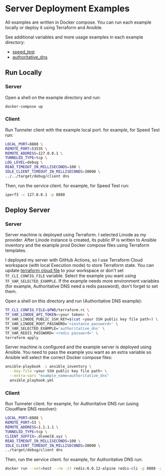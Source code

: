# Server Deployment Examples
All examples are written in Docker compose. You can run each example locally or deploy it using Terraform and Ansible.

See additional variables and more usage examples in each example directory:
* [speed_test](speed_test/README.md)
* [authoritative_dns](authoritative_dns/README.md)

## Run Locally
### Server
Open a shell on the example directory and run:
```sh
docker-compose up
```
### Client
Run Tunneler client with the example local port. for example, for Speed Test run:
```sh
LOCAL_PORT=8888 \
REMOTE_PORT=53535 \
REMOTE_ADDRESS=127.0.0.1 \
TUNNELED_TYPE=tcp \
LOG_LEVEL=debug \
READ_TIMEOUT_IN_MILLISECONDS=100 \
IDLE_CLIENT_TIMEOUT_IN_MILLISECONDS=30000 \
../../target/debug/client dns
```
Then, run the service client. for example, for Speed Test run:
```sh
iperf3 -c 127.0.0.1 -p 8888
```

## Deploy Server
### Server
Server machine is deployed using Terraform. I selected Linode as my provider. After Linode instance is created, its 
public IP is written to Ansible inventory and the example prod Docker compose files using Terraform templates.

I deployed my server with GitHub Actions, so I use Terraform Cloud workspace (with local Execution mode) to store Terraform state. You can update
[terraform cloud file](terraform_cloud.tf) to your workspace or don't set `TF_CLI_CONFIG_FILE` variable.
Select the example you want using `TF_VAR_SELECTED_EXAMPLE`. If the example needs more environment variables (for 
example, Authoritative DNS need a redis password), don't forget to set them.

Open a shell on this directory and run (Authoritative DNS example):
```sh
TF_CLI_CONFIG_FILE=$PWD/terraform.rc \
TF_VAR_LINODE_API_TOKEN=<your token> \
TF_VAR_LINODE_PUBLIC_SSH_KEY=$(cat <your SSH public key file path>) \
TF_VAR_LINODE_ROOT_PASSWORD='<instance password>' \
TF_VAR_SELECTED_EXAMPLE='authoritative_dns' \
TF_VAR_REDIS_PASSWORD='<redis password>' \ 
terraform apply
```

Server machine is configured and the example server is deployed using Ansible. You need to pass the example you want as 
an extra variable so Ansible will select the correct Docker compose files:
```sh
ansible-playbook -i ansible_inventory \
  --key-file <your SSH public key file path> \
  --extra-vars "example_name=authoritative_dns"
  ansible_playbook.yml
```
### Client
Run Tunneler client. for example, for Authoritative DNS run (using Cloudflare DNS resolver):
```sh
LOCAL_PORT=8888 \
REMOTE_PORT=53 \
REMOTE_ADDRESS=1.1.1.1 \
TUNNELED_TYPE=tcp \
CLIENT_SUFFIX=.dlemel8.xyz \
READ_TIMEOUT_IN_MILLISECONDS=100 \
IDLE_CLIENT_TIMEOUT_IN_MILLISECONDS=30000 \
../target/debug/client dns
```
Then, run the service client. for example, for Authoritative DNS run:
```sh
docker run --net=host --rm -it redis:6.0.12-alpine redis-cli -p 8888 -a <redis password> info
```